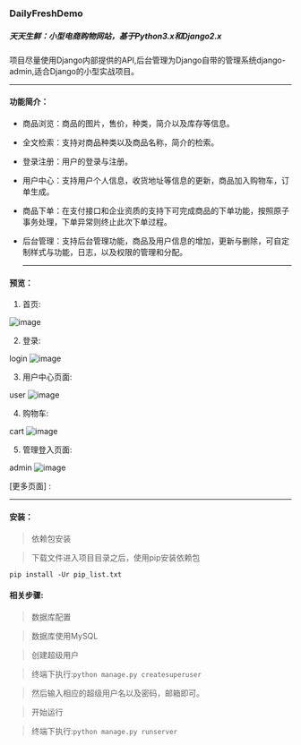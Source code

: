 

### DailyFreshDemo

#####	天天生鲜：小型电商购物网站，基于Python3.x和Django2.x  

​	项目尽量使用Django内部提供的API,后台管理为Django自带的管理系统django-admin,适合Django的小型实战项目。

***

#### 功能简介：

- 商品浏览：商品的图片，售价，种类，简介以及库存等信息。

- 全文检索：支持对商品种类以及商品名称，简介的检索。

- 登录注册：用户的登录与注册。

- 用户中心：支持用户个人信息，收货地址等信息的更新，商品加入购物车，订单生成。

- 商品下单：在支付接口和企业资质的支持下可完成商品的下单功能，按照原子事务处理，下单异常则终止此次下单过程。

- 后台管理：支持后台管理功能，商品及用户信息的增加，更新与删除，可自定制样式与功能，日志，以及权限的管理和分配。

  ***

#### 预览：

1. 首页:

![image](https://github.com/CarrymeQUQ/myimages/blob/master/images/WHM7VR~G~9F_M%5BV~CM0%24U%40X.png)

2. 登录:

login
![image](https://github.com/CarrymeQUQ/myimages/blob/master/images/%5BSACVK~%5BDQQ3UL7NB8G26%24H.png)

3. 用户中心页面:

user
![image](https://github.com/CarrymeQUQ/myimages/blob/master/images/JF7H6%40POP3OG~5%5BP2HH2ULD.png)

4. 购物车:

cart
![image](https://github.com/CarrymeQUQ/myimages/blob/master/images/JF7H6%40POP3OG~5%5BP2HH2ULD.png)

5. 管理登入页面:

admin
![image](https://github.com/CarrymeQUQ/myimages/blob/master/images/0AMDD(TXO9~N)HR%60%40I3%5D5Z2.png)

[更多页面] :

***

#### 安装：

>  依赖包安装

> 下载文件进入项目目录之后，使用pip安装依赖包

`pip install -Ur pip_list.txt`

#### 相关步骤:

>  数据库配置

>  数据库使用MySQL

>  创建超级用户

>  终端下执行:`python manage.py createsuperuser`

>  然后输入相应的超级用户名以及密码，邮箱即可。

>  开始运行

>  终端下执行:`python manage.py runserver`


